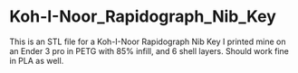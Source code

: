 # Koh-I-Noor_Rapidograph_Nib_Key
This is an STL file for a Koh-I-Noor Rapidograph Nib Key
I printed mine on an Ender 3 pro in PETG with 85% infill, and 6 shell layers.  Should work fine in PLA as well.
